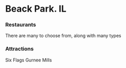 # Beack Park. IL

### Restaurants
There are many to choose from, along with many types

### Attractions
Six Flags
Gurnee Mills
